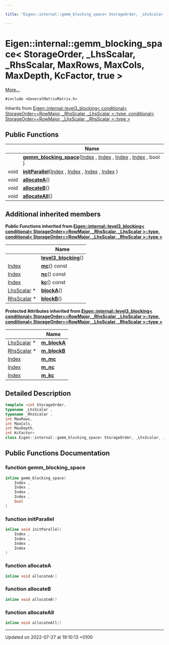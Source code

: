 ```yaml
---

title: "Eigen::internal::gemm_blocking_space< StorageOrder, _LhsScalar, _RhsScalar, MaxRows, MaxCols, MaxDepth, KcFactor, true >"

---
```


# Eigen::internal::gemm_blocking_space< StorageOrder, _LhsScalar, _RhsScalar, MaxRows, MaxCols, MaxDepth, KcFactor, true >



 [More...](#detailed-description)


`#include <GeneralMatrixMatrix.h>`

Inherits from [Eigen::internal::level3_blocking< conditional< StorageOrder==RowMajor, _RhsScalar, _LhsScalar >::type, conditional< StorageOrder==RowMajor, _LhsScalar, _RhsScalar >::type >](http://example.org/classes/classeigen_1_1internal_1_1level3__blocking/)

## Public Functions

|                | Name           |
| -------------- | -------------- |
| | **[gemm_blocking_space](http://example.org/classes/classeigen_1_1internal_1_1gemm__blocking__space_3_01storageorder_00_01__lhsscalar_00_01__rhsscal626f40339e66fe4c1bbb5ff14f0693a0/#function-gemm-blocking-space)**(<a href="http://example.org/namespaces/namespaceeigen/#typedef-index">Index</a> , <a href="http://example.org/namespaces/namespaceeigen/#typedef-index">Index</a> , <a href="http://example.org/namespaces/namespaceeigen/#typedef-index">Index</a> , <a href="http://example.org/namespaces/namespaceeigen/#typedef-index">Index</a> , bool ) |
| void | **[initParallel](http://example.org/classes/classeigen_1_1internal_1_1gemm__blocking__space_3_01storageorder_00_01__lhsscalar_00_01__rhsscal626f40339e66fe4c1bbb5ff14f0693a0/#function-initparallel)**(<a href="http://example.org/namespaces/namespaceeigen/#typedef-index">Index</a> , <a href="http://example.org/namespaces/namespaceeigen/#typedef-index">Index</a> , <a href="http://example.org/namespaces/namespaceeigen/#typedef-index">Index</a> , <a href="http://example.org/namespaces/namespaceeigen/#typedef-index">Index</a> ) |
| void | **[allocateA](http://example.org/classes/classeigen_1_1internal_1_1gemm__blocking__space_3_01storageorder_00_01__lhsscalar_00_01__rhsscal626f40339e66fe4c1bbb5ff14f0693a0/#function-allocatea)**() |
| void | **[allocateB](http://example.org/classes/classeigen_1_1internal_1_1gemm__blocking__space_3_01storageorder_00_01__lhsscalar_00_01__rhsscal626f40339e66fe4c1bbb5ff14f0693a0/#function-allocateb)**() |
| void | **[allocateAll](http://example.org/classes/classeigen_1_1internal_1_1gemm__blocking__space_3_01storageorder_00_01__lhsscalar_00_01__rhsscal626f40339e66fe4c1bbb5ff14f0693a0/#function-allocateall)**() |

## Additional inherited members

**Public Functions inherited from [Eigen::internal::level3_blocking< conditional< StorageOrder==RowMajor, _RhsScalar, _LhsScalar >::type, conditional< StorageOrder==RowMajor, _LhsScalar, _RhsScalar >::type >](http://example.org/classes/classeigen_1_1internal_1_1level3__blocking/)**

|                | Name           |
| -------------- | -------------- |
| | **[level3_blocking](http://example.org/classes/classeigen_1_1internal_1_1level3__blocking/#function-level3-blocking)**() |
| <a href="http://example.org/namespaces/namespaceeigen/#typedef-index">Index</a> | **[mc](http://example.org/classes/classeigen_1_1internal_1_1level3__blocking/#function-mc)**() const |
| <a href="http://example.org/namespaces/namespaceeigen/#typedef-index">Index</a> | **[nc](http://example.org/classes/classeigen_1_1internal_1_1level3__blocking/#function-nc)**() const |
| <a href="http://example.org/namespaces/namespaceeigen/#typedef-index">Index</a> | **[kc](http://example.org/classes/classeigen_1_1internal_1_1level3__blocking/#function-kc)**() const |
| <a href="http://example.org/classes/classeigen_1_1internal_1_1level3__blocking/#typedef-lhsscalar">LhsScalar</a> * | **[blockA](http://example.org/classes/classeigen_1_1internal_1_1level3__blocking/#function-blocka)**() |
| <a href="http://example.org/classes/classeigen_1_1internal_1_1level3__blocking/#typedef-rhsscalar">RhsScalar</a> * | **[blockB](http://example.org/classes/classeigen_1_1internal_1_1level3__blocking/#function-blockb)**() |

**Protected Attributes inherited from [Eigen::internal::level3_blocking< conditional< StorageOrder==RowMajor, _RhsScalar, _LhsScalar >::type, conditional< StorageOrder==RowMajor, _LhsScalar, _RhsScalar >::type >](http://example.org/classes/classeigen_1_1internal_1_1level3__blocking/)**

|                | Name           |
| -------------- | -------------- |
| <a href="http://example.org/classes/classeigen_1_1internal_1_1level3__blocking/#typedef-lhsscalar">LhsScalar</a> * | **[m_blockA](http://example.org/classes/classeigen_1_1internal_1_1level3__blocking/#variable-m-blocka)**  |
| <a href="http://example.org/classes/classeigen_1_1internal_1_1level3__blocking/#typedef-rhsscalar">RhsScalar</a> * | **[m_blockB](http://example.org/classes/classeigen_1_1internal_1_1level3__blocking/#variable-m-blockb)**  |
| <a href="http://example.org/namespaces/namespaceeigen/#typedef-index">Index</a> | **[m_mc](http://example.org/classes/classeigen_1_1internal_1_1level3__blocking/#variable-m-mc)**  |
| <a href="http://example.org/namespaces/namespaceeigen/#typedef-index">Index</a> | **[m_nc](http://example.org/classes/classeigen_1_1internal_1_1level3__blocking/#variable-m-nc)**  |
| <a href="http://example.org/namespaces/namespaceeigen/#typedef-index">Index</a> | **[m_kc](http://example.org/classes/classeigen_1_1internal_1_1level3__blocking/#variable-m-kc)**  |


## Detailed Description

```cpp
template <int StorageOrder,
typename _LhsScalar ,
typename _RhsScalar ,
int MaxRows,
int MaxCols,
int MaxDepth,
int KcFactor>
class Eigen::internal::gemm_blocking_space< StorageOrder, _LhsScalar, _RhsScalar, MaxRows, MaxCols, MaxDepth, KcFactor, true >;
```

## Public Functions Documentation

### function gemm_blocking_space

```cpp
inline gemm_blocking_space(
    Index ,
    Index ,
    Index ,
    Index ,
    bool 
)
```


### function initParallel

```cpp
inline void initParallel(
    Index ,
    Index ,
    Index ,
    Index 
)
```


### function allocateA

```cpp
inline void allocateA()
```


### function allocateB

```cpp
inline void allocateB()
```


### function allocateAll

```cpp
inline void allocateAll()
```


-------------------------------

Updated on 2022-07-27 at 19:10:13 +0100